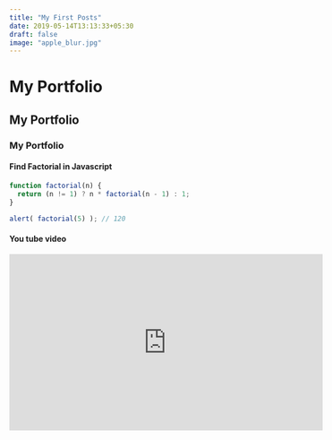 ```yaml
---
title: "My First Posts"
date: 2019-05-14T13:13:33+05:30
draft: false
image: "apple_blur.jpg"
---
```



# My Portfolio

## My Portfolio

### My Portfolio

#### Find Factorial in Javascript
```javascript
function factorial(n) {
  return (n != 1) ? n * factorial(n - 1) : 1;
}

alert( factorial(5) ); // 120
```

#### You tube video
<iframe width="560" height="315" src="https://www.youtube.com/embed/4dLPBDZQggU" frameborder="0" allow="accelerometer; autoplay; encrypted-media; gyroscope; picture-in-picture" allowfullscreen></iframe>


